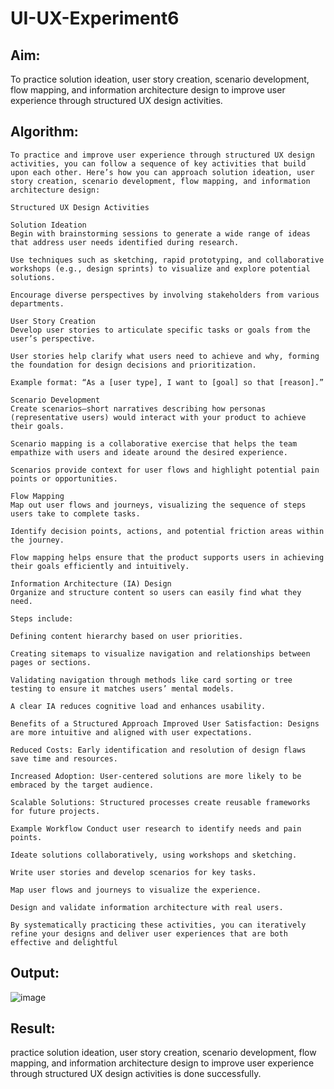 # UI-UX-Experiment6

## Aim:

To practice solution ideation, user story creation, scenario development, flow mapping, and information architecture design to improve user experience through structured UX design activities.

## Algorithm:
```
To practice and improve user experience through structured UX design activities, you can follow a sequence of key activities that build upon each other. Here’s how you can approach solution ideation, user story creation, scenario development, flow mapping, and information architecture design:

Structured UX Design Activities

Solution Ideation
Begin with brainstorming sessions to generate a wide range of ideas that address user needs identified during research.

Use techniques such as sketching, rapid prototyping, and collaborative workshops (e.g., design sprints) to visualize and explore potential solutions.

Encourage diverse perspectives by involving stakeholders from various departments.

User Story Creation
Develop user stories to articulate specific tasks or goals from the user’s perspective.

User stories help clarify what users need to achieve and why, forming the foundation for design decisions and prioritization.

Example format: “As a [user type], I want to [goal] so that [reason].”

Scenario Development
Create scenarios—short narratives describing how personas (representative users) would interact with your product to achieve their goals.

Scenario mapping is a collaborative exercise that helps the team empathize with users and ideate around the desired experience.

Scenarios provide context for user flows and highlight potential pain points or opportunities.

Flow Mapping
Map out user flows and journeys, visualizing the sequence of steps users take to complete tasks.

Identify decision points, actions, and potential friction areas within the journey.

Flow mapping helps ensure that the product supports users in achieving their goals efficiently and intuitively.

Information Architecture (IA) Design
Organize and structure content so users can easily find what they need.

Steps include:

Defining content hierarchy based on user priorities.

Creating sitemaps to visualize navigation and relationships between pages or sections.

Validating navigation through methods like card sorting or tree testing to ensure it matches users’ mental models.

A clear IA reduces cognitive load and enhances usability.

Benefits of a Structured Approach Improved User Satisfaction: Designs are more intuitive and aligned with user expectations.

Reduced Costs: Early identification and resolution of design flaws save time and resources.

Increased Adoption: User-centered solutions are more likely to be embraced by the target audience.

Scalable Solutions: Structured processes create reusable frameworks for future projects.

Example Workflow Conduct user research to identify needs and pain points.

Ideate solutions collaboratively, using workshops and sketching.

Write user stories and develop scenarios for key tasks.

Map user flows and journeys to visualize the experience.

Design and validate information architecture with real users.

By systematically practicing these activities, you can iteratively refine your designs and deliver user experiences that are both effective and delightful
```

## Output:

![image](https://github.com/user-attachments/assets/b69c0d61-79d2-4f65-9aa4-3321eb1a2dbb)


## Result:

practice solution ideation, user story creation, scenario development, flow mapping, and information architecture design to improve user experience through structured UX design activities is done successfully.


